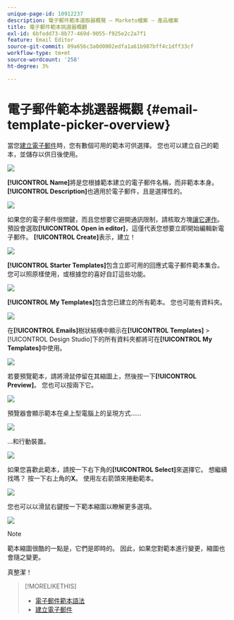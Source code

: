 ```yaml
---
unique-page-id: 10912237
description: 電子郵件範本選取器概覽 — Marketo檔案 — 產品檔案
title: 電子郵件範本挑選器概觀
exl-id: 6bfedd73-8b77-469d-9055-f925e2c2a7f1
feature: Email Editor
source-git-commit: 09a656c3a0d0002edfa1a61b987bff4c1dff33cf
workflow-type: tm+mt
source-wordcount: '258'
ht-degree: 3%

---
```


# 電子郵件範本挑選器概觀 {#email-template-picker-overview}

當您[建立電子郵件](/help/marketo/product-docs/email-marketing/general/creating-an-email/create-an-email.md)時，您有數個可用的範本可供選擇。 您也可以建立自己的範本，並儲存以供日後使用。

![](assets/email-template-picker-overview-1.png)

**[!UICONTROL Name]**&#x200B;將是您根據範本建立的電子郵件名稱，而非範本本身。 **[!UICONTROL Description]**&#x200B;也適用於電子郵件，且是選擇性的。

![](assets/two-2.png)

如果您的電子郵件很關鍵，而且您想要它避開通訊限制，請核取方塊[讓它運作](/help/marketo/product-docs/email-marketing/general/functions-in-the-editor/make-an-email-operational.md)。 預設會選取&#x200B;**[!UICONTROL Open in editor]**，這僅代表您想要立即開始編輯新電子郵件。 **[!UICONTROL Create]**&#x200B;表示，建立！

![](assets/three-2.png)

**[!UICONTROL Starter Templates]**&#x200B;包含立即可用的回應式電子郵件範本集合。 您可以照原樣使用，或根據您的喜好自訂這些功能。

![](assets/email-template-picker-overview-4.png)

**[!UICONTROL My Templates]**&#x200B;包含您已建立的所有範本。 您也可能有資料夾。

![](assets/five-2.png)

在&#x200B;**[!UICONTROL Emails]**&#x200B;樹狀結構中顯示在&#x200B;**[!UICONTROL Templates]** > [!UICONTROL Design Studio]下的所有資料夾都將可在&#x200B;**[!UICONTROL My Templates]**&#x200B;中使用。

![](assets/six-1.png)

若要預覽範本，請將滑鼠停留在其縮圖上，然後按一下&#x200B;**[!UICONTROL Preview]**。 您也可以按兩下它。

![](assets/seven-1.png)

預覽器會顯示範本在桌上型電腦上的呈現方式……

![](assets/eight-1.png)

...和行動裝置。

![](assets/nine-1.png)

如果您喜歡此範本，請按一下右下角的&#x200B;**[!UICONTROL Select]**&#x200B;來選擇它。 想繼續找嗎？ 按一下右上角的&#x200B;**X**。 使用左右箭頭來捲動範本。

![](assets/ten-1.png)

您也可以以滑鼠右鍵按一下範本縮圖以瞭解更多選項。

![](assets/eleven-1.png)

>[!NOTE]
>
>範本縮圖很酷的一點是，它們是即時的。 因此，如果您對範本進行變更，縮圖也會隨之變更。

真整潔！

>[!MORELIKETHIS]
>
>* [電子郵件範本語法](/help/marketo/product-docs/email-marketing/general/email-editor-2/email-template-syntax.md)
>* [建立電子郵件](/help/marketo/product-docs/email-marketing/general/creating-an-email/create-an-email.md)
